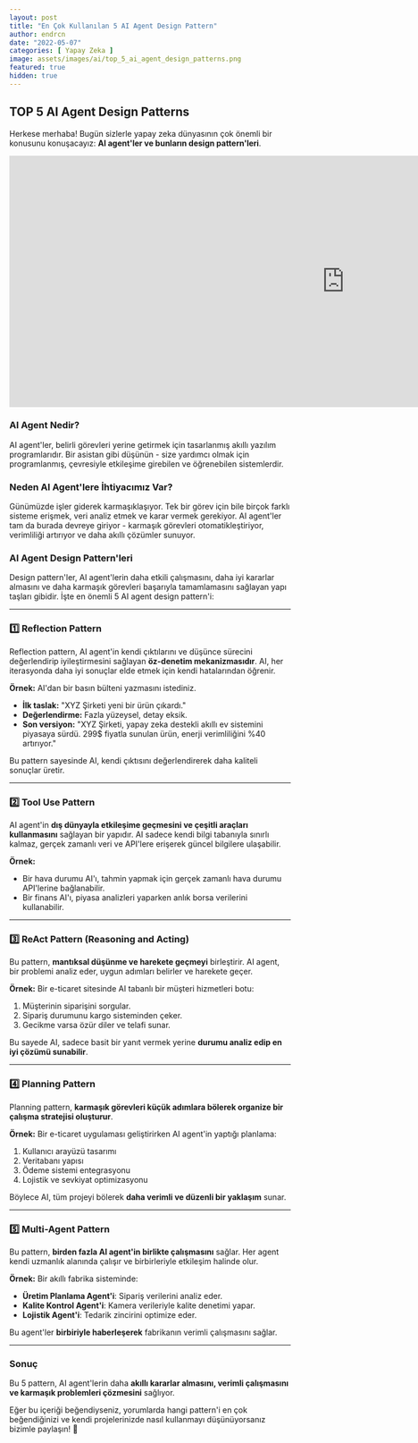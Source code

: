 ```yaml
---
layout: post
title: "En Çok Kullanılan 5 AI Agent Design Pattern"
author: endrcn
date: "2022-05-07"
categories: [ Yapay Zeka ]
image: assets/images/ai/top_5_ai_agent_design_patterns.png
featured: true
hidden: true
---
```


## TOP 5 AI Agent Design Patterns

Herkese merhaba! Bugün sizlerle yapay zeka dünyasının çok önemli bir konusunu konuşacayız: **AI agent'ler ve bunların design pattern'leri**.

<iframe width="1200" height="450" src="https://www.youtube.com/embed/N8QbwiARe28?si=ax_si5NEf6qAzjKk" title="YouTube video player" frameborder="0" allow="accelerometer; autoplay; clipboard-write; encrypted-media; gyroscope; picture-in-picture; web-share" referrerpolicy="strict-origin-when-cross-origin" allowfullscreen></iframe>

### AI Agent Nedir?
AI agent'ler, belirli görevleri yerine getirmek için tasarlanmış akıllı yazılım programlarıdır. Bir asistan gibi düşünün - size yardımcı olmak için programlanmış, çevresiyle etkileşime girebilen ve öğrenebilen sistemlerdir.

### Neden AI Agent'lere İhtiyacımız Var?
Günümüzde işler giderek karmaşıklaşıyor. Tek bir görev için bile birçok farklı sisteme erişmek, veri analiz etmek ve karar vermek gerekiyor. AI agent'ler tam da burada devreye giriyor - karmaşık görevleri otomatikleştiriyor, verimliliği artırıyor ve daha akıllı çözümler sunuyor.

### AI Agent Design Pattern'leri
Design pattern'ler, AI agent'lerin daha etkili çalışmasını, daha iyi kararlar almasını ve daha karmaşık görevleri başarıyla tamamlamasını sağlayan yapı taşları gibidir. İşte en önemli 5 AI agent design pattern'i:

---

### 1️⃣ Reflection Pattern
Reflection pattern, AI agent'in kendi çıktılarını ve düşünce sürecini değerlendirip iyileştirmesini sağlayan **öz-denetim mekanizmasıdır**. AI, her iterasyonda daha iyi sonuçlar elde etmek için kendi hatalarından öğrenir.

**Örnek:** AI'dan bir basın bülteni yazmasını istediniz.

- **İlk taslak:** "XYZ Şirketi yeni bir ürün çıkardı."
- **Değerlendirme:** Fazla yüzeysel, detay eksik.
- **Son versiyon:** "XYZ Şirketi, yapay zeka destekli akıllı ev sistemini piyasaya sürdü. 299$ fiyatla sunulan ürün, enerji verimliliğini %40 artırıyor."

Bu pattern sayesinde AI, kendi çıktısını değerlendirerek daha kaliteli sonuçlar üretir.

---

### 2️⃣ Tool Use Pattern
AI agent'in **dış dünyayla etkileşime geçmesini ve çeşitli araçları kullanmasını** sağlayan bir yapıdır. AI sadece kendi bilgi tabanıyla sınırlı kalmaz, gerçek zamanlı veri ve API'lere erişerek güncel bilgilere ulaşabilir.

**Örnek:**
- Bir hava durumu AI'ı, tahmin yapmak için gerçek zamanlı hava durumu API'lerine bağlanabilir.
- Bir finans AI'ı, piyasa analizleri yaparken anlık borsa verilerini kullanabilir.

---

### 3️⃣ ReAct Pattern (Reasoning and Acting)
Bu pattern, **mantıksal düşünme ve harekete geçmeyi** birleştirir. AI agent, bir problemi analiz eder, uygun adımları belirler ve harekete geçer.

**Örnek:** Bir e-ticaret sitesinde AI tabanlı bir müşteri hizmetleri botu:
1. Müşterinin siparişini sorgular.
2. Sipariş durumunu kargo sisteminden çeker.
3. Gecikme varsa özür diler ve telafi sunar.

Bu sayede AI, sadece basit bir yanıt vermek yerine **durumu analiz edip en iyi çözümü sunabilir**.

---

### 4️⃣ Planning Pattern
Planning pattern, **karmaşık görevleri küçük adımlara bölerek organize bir çalışma stratejisi oluşturur**.

**Örnek:** Bir e-ticaret uygulaması geliştirirken AI agent'in yaptığı planlama:
1. Kullanıcı arayüzü tasarımı
2. Veritabanı yapısı
3. Ödeme sistemi entegrasyonu
4. Lojistik ve sevkiyat optimizasyonu

Böylece AI, tüm projeyi bölerek **daha verimli ve düzenli bir yaklaşım** sunar.

---

### 5️⃣ Multi-Agent Pattern
Bu pattern, **birden fazla AI agent'in birlikte çalışmasını** sağlar. Her agent kendi uzmanlık alanında çalışır ve birbirleriyle etkileşim halinde olur.

**Örnek:** Bir akıllı fabrika sisteminde:
- **Üretim Planlama Agent'i**: Sipariş verilerini analiz eder.
- **Kalite Kontrol Agent'i**: Kamera verileriyle kalite denetimi yapar.
- **Lojistik Agent'i**: Tedarik zincirini optimize eder.

Bu agent'ler **birbiriyle haberleşerek** fabrikanın verimli çalışmasını sağlar.

---

### Sonuç
Bu 5 pattern, AI agent'lerin daha **akıllı kararlar almasını, verimli çalışmasını ve karmaşık problemleri çözmesini** sağlıyor.

Eğer bu içeriği beğendiyseniz, yorumlarda hangi pattern'i en çok beğendiğinizi ve kendi projelerinizde nasıl kullanmayı düşünüyorsanız bizimle paylaşın! 🚀

